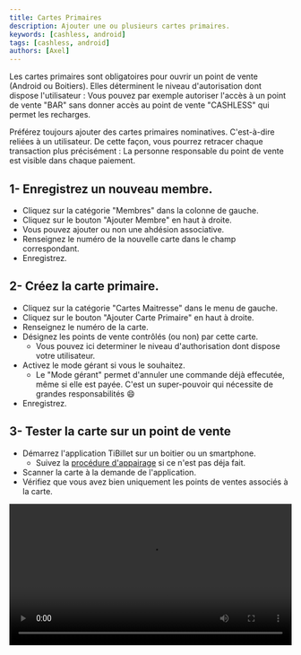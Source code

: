 ```yaml
---
title: Cartes Primaires
description: Ajouter une ou plusieurs cartes primaires.
keywords: [cashless, android]
tags: [cashless, android]
authors: [Axel]
---
```


Les cartes primaires sont obligatoires pour ouvrir un point de vente (Android ou Boitiers). Elles déterminent le niveau
d'autorisation dont dispose l'utilisateur : Vous pouvez par exemple autoriser l'accès
à un point de vente "BAR" sans donner accès au point de vente "CASHLESS" qui permet les recharges.

Préférez toujours ajouter des cartes primaires nominatives. C'est-à-dire reliées à un utilisateur. De cette façon, vous
pourrez retracer chaque transaction plus précisément : La personne responsable du point de vente est visible dans chaque
paiement.

## 1- Enregistrez un nouveau membre.

- Cliquez sur la catégorie "Membres" dans la colonne de gauche.
- Cliquez sur le bouton "Ajouter Membre" en haut à droite.
- Vous pouvez ajouter ou non une ahdésion associative.
- Renseignez le numéro de la nouvelle carte dans le champ correspondant.
- Enregistrez.

## 2- Créez la carte primaire.

- Cliquez sur la catégorie "Cartes Maitresse" dans le menu de gauche.
- Cliquez sur le bouton "Ajouter Carte Primaire" en haut à droite.
- Renseignez le numéro de la carte.
- Désignez les points de vente contrôlés (ou non) par cette carte.
    - Vous pouvez ici determiner le niveau d'authorisation dont dispose votre utilisateur.
- Activez le mode gérant si vous le souhaitez.
    - Le "Mode gérant" permet d'annuler une commande déjà effecutée, même si elle est payée. C'est un super-pouvoir qui
      nécessite de grandes responsabilités :smile:
- Enregistrez.

## 3- Tester la carte sur un point de vente

- Démarrez l'application TiBillet sur un boitier ou un smartphone.
    - Suivez la [procédure d'appairage](/docs/Utilisateur/Cashless/android) si ce n'est pas déja fait.
- Scanner la carte à la demande de l'application.
- Vérifiez que vous avez bien uniquement les points de ventes associés à la carte.

<video width="100%" controls src="/assets/video/primary-card.mp4"></video>
